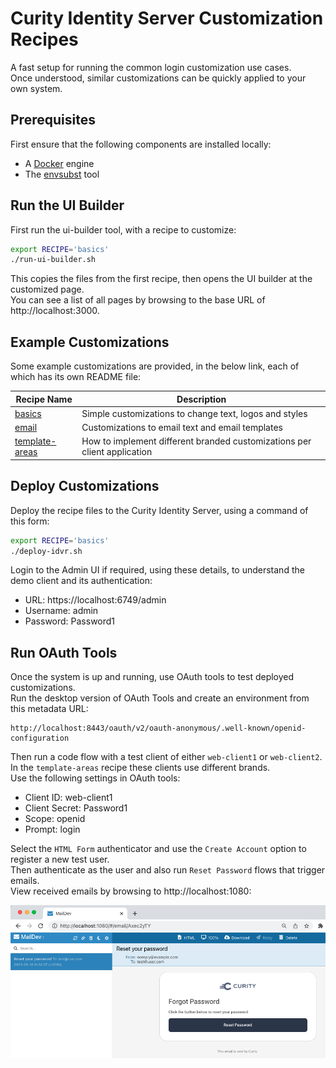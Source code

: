 # Curity Identity Server Customization Recipes

A fast setup for running the common login customization use cases.\
Once understood, similar customizations can be quickly applied to your own system.

## Prerequisites

First ensure that the following components are installed locally:

- A [Docker](https://www.docker.com/) engine
- The [envsubst](https://github.com/a8m/envsubst) tool

## Run the UI Builder

First run the ui-builder tool, with a recipe to customize:

```bash
export RECIPE='basics'
./run-ui-builder.sh
```

This copies the files from the first recipe, then opens the UI builder at the customized page.\
You can see a list of all pages by browsing to the base URL of http://localhost:3000.

## Example Customizations

Some example customizations are provided, in the below link, each of which has its own README file:

| Recipe Name | Description |
| ----------- | ----------- |
| [basics](recipes/basics) | Simple customizations to change text, logos and styles | 
| [email](recipes/email) | Customizations to email text and email templates | 
| [template-areas](recipes/template-areas) | How to implement different branded customizations per client application |

## Deploy Customizations

Deploy the recipe files to the Curity Identity Server, using a command of this form:

```bash
export RECIPE='basics'
./deploy-idvr.sh
```

Login to the Admin UI if required, using these details, to understand the demo client and its authentication:

- URL: https://localhost:6749/admin
- Username: admin
- Password: Password1

## Run OAuth Tools

Once the system is up and running, use OAuth tools to test deployed customizations.\
Run the desktop version of OAuth Tools and create an environment from this metadata URL:

```text
http://localhost:8443/oauth/v2/oauth-anonymous/.well-known/openid-configuration
```

Then run a code flow with a test client of either `web-client1` or `web-client2`.\
In the `template-areas` recipe these clients use different brands.\
Use the following settings in OAuth tools:

- Client ID: web-client1
- Client Secret: Password1
- Scope: openid
- Prompt: login

Select the `HTML Form` authenticator and use the `Create Account` option to register a new test user.\
Then authenticate as the user and also run `Reset Password` flows that trigger emails.\
View received emails by browsing to http://localhost:1080:

![Email messages](images/email.png)